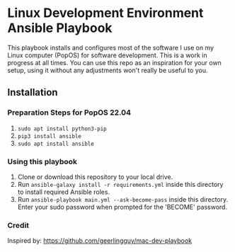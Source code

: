 # Linux Development Environment Ansible Playbook 

This playbook installs and configures most of the software I use on my Linux computer (PopOS) for software development. 
This is a work in progress at all times. You can use this repo as an inspiration for your own setup, using it without 
any adjustments won't really be useful to you.

## Installation

### Preparation Steps for PopOS 22.04

1. `sudo apt install python3-pip`
2. `pip3 install ansible`
3. `sudo apt install ansible`

### Using this playbook

1. Clone or download this repository to your local drive.
2. Run `ansible-galaxy install -r requirements.yml` inside this directory to install required Ansible roles.
3. Run `ansible-playbook main.yml --ask-become-pass` inside this directory. Enter your sudo password when prompted for the 'BECOME' password.


### Credit

Inspired by: https://github.com/geerlingguy/mac-dev-playbook
